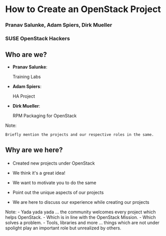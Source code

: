 <!-- .slide: data-state="cover" id="cover-page" -->
<div class="title">
    <h1>How to Create an OpenStack Project</h1>
</div>

<div class="presenter">
    <h3 class="name">Pranav Salunke, Adam Spiers, Dirk Mueller</h3>
    <h3 class="job-title">SUSE OpenStack Hackers</h3>
</div>


<!-- .slide: data-state="normal" id="agenda" data-back-ground-transition="zoom" data-background-size="50%" data-background-image="images/who.jpg" --->
## Who are we?

* **Pranav Salunke**: <p class="bg-tint-neutral">Training Labs</p>
* **Adam Spiers**: <p class="bg-tint-neutral">HA Project</p>
* **Dirk Mueller**: <p class="bg-tint-neutral">RPM Packaging for OpenStack</p>

Note:

    Briefly mention the projects and our respective roles in the same.


<!-- .slide: data-state="normal" id="agenda-why-are-we-here" data-background-transition="zoom" data-background-size="100%" data-background-image="images/Team-Creativity.jpg"  -->
## <p class="bg-light-neutral">Why are we here?</p>

*   <p class="bg-tint-neutral">Created new projects under OpenStack</p>
*   <p class="bg-tint-neutral">We think it's a great idea!</p>
*   <p class="bg-tint-neutral">We want to motivate you to do the same</p>
*   <p class="bg-tint-neutral">Point out the unique aspects of our projects</p>
* We are here to discuss our experience while creating our projects

Note:
    - Yada yada yada ... the community welcomes every project which helps OpenStack.
    - Which is in line with the OpenStack Mission.
    - Which solves a problem.
    - Tools, libraries and more ... things which are not under spolight play an important role but unrealized by others.

